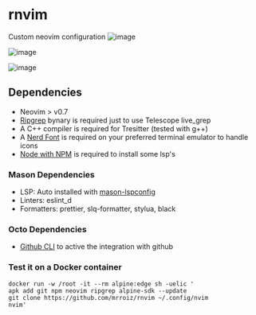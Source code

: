 # rnvim
Custom neovim configuration
![image](https://user-images.githubusercontent.com/49358353/206805596-98755426-8e1a-4c0a-bde3-63a87e8af2e0.png)

![image](https://user-images.githubusercontent.com/49358353/206805696-4409f81d-dfa2-4b79-ac68-4a7503d6a12f.png)

![image](https://user-images.githubusercontent.com/49358353/206805883-ceff2862-4e0c-4c98-a9ae-c1e16e9af5af.png)


## Dependencies
- Neovim > v0.7
- [Ripgrep](https://github.com/BurntSushi/ripgrep) bynary is required just to use Telescope live_grep
- A C++ compiler is required for Tresitter (tested with g++)
- A [Nerd Font](https://www.nerdfonts.com/) is required on your preferred terminal emulator to handle icons
- [Node with NPM](https://nodejs.org/es) is required to install some lsp's

### Mason Dependencies
- LSP: Auto installed with [mason-lspconfig](https://github.com/williamboman/mason-lspconfig.nvim)
- Linters: eslint_d
- Formatters: prettier, slq-formatter, stylua, black

### Octo Dependencies
- [Github CLI](https://cli.github.com/) to active the integration with github

### Test it on a Docker container
```console
docker run -w /root -it --rm alpine:edge sh -uelic '
apk add git npm neovim ripgrep alpine-sdk --update
git clone https://github.com/mrroiz/rnvim ~/.config/nvim
nvim'
```
